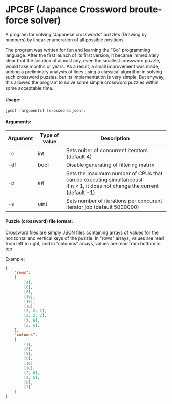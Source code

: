 # JPCBF (Japance Crossword broute-force solver)

A program for solving "Japanese crosswords" puzzles (Drawing by numbers) by linear enumeration of all possible positions

The program was written for fun and learning the "Go" programming language. After the first launch of its first version, it became immediately clear that the solution of almost any, even the smallest crossword puzzle, would take months or years. As a result, a small improvement was made, adding a preliminary analysis of lines using a classical algorithm in solving such crossword puzzles, but its implementation is very simple. But anyway, this allowed the program to solve some simple crossword puzzles within some acceptable time.


#### Usage:

	jpcbf [arguments] [crossword.json]:

#### Arguments:

| Argument | Type of value | Description |
|----------|------------|-------------|
| -c | int | Sets nuber of concurrent iterators (default 4) |
| -df | bool | Disable generating of filtering matrix |
| -p | int | Sets the maximum number of CPUs that can be executing simultaneousl<br />If n < 1, it does not change the current  (default -1) |
| -s | uint | Sets number of iterations per concurent iterator job (default 5000000) |

#### Puzzle (crossword) file format:

Crossword files are simply JSON files containing arrays of values for the horizontal and vertical keys of the puzzle. In "rows" arrays, values are read from left to right, and in "columns" arrays, values are read from bottom to top

Example:
```json
{
    "rows":
    [
		[4],
		[6],
		[8],
		[10],
		[10],
		[10],
		[2, 2, 2],
		[2, 2, 2],
		[2, 6],
		[2, 6],
    ],
    "columns":
    [
		[7],
		[8],
		[5],
		[6],
		[10],
		[10],
		[2, 6],
		[2, 5],
		[8],
		[7]
    ]
}
```
